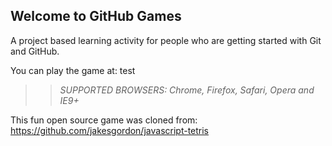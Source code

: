## Welcome to GitHub Games

A project based learning activity for people who are getting started with Git and GitHub.

You can play the game at: test 

>> _*SUPPORTED BROWSERS*: Chrome, Firefox, Safari, Opera and IE9+_

This fun open source game was cloned from: https://github.com/jakesgordon/javascript-tetris
